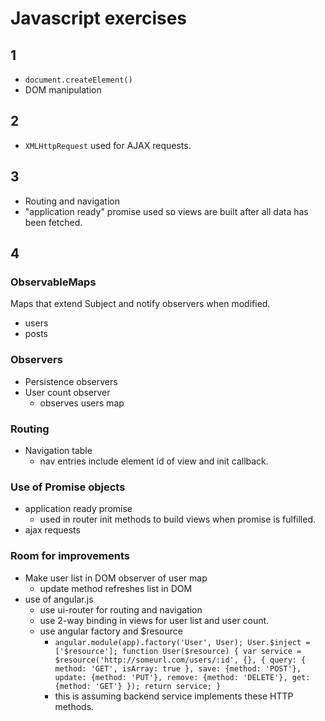 # Javascript exercises

## 1 
* `document.createElement()`
* DOM manipulation
## 2
* `XMLHttpRequest` used for AJAX requests.

## 3
* Routing and navigation
* "application ready" promise used so views are built after all data has been fetched.
## 4

### ObservableMaps
Maps that extend Subject and notify observers when modified.

* users
* posts

### Observers
* Persistence observers
* User count observer
  * observes users map
   
### Routing
* Navigation table
  * nav entries include element id of view and init callback.

### Use of Promise objects
* application ready promise
  * used in router init methods to build views when promise is fulfilled.
* ajax requests

### Room for improvements
* Make user list in DOM observer of user map
  * update method refreshes list in DOM
* use of angular.js
  * use ui-router for routing and navigation
  * use 2-way binding in views for user list and user count.
  * use angular factory and $resource 
     * `angular.module(app).factory('User', User);
    User.$inject = ['$resource'];
    function User($resource) {
      var service = $resource('http://someurl.com/users/:id', {}, {
            query: {
                method: 'GET',
                isArray: true
            },
            save: {method: 'POST'},
            update: {method: 'PUT'},
            remove: {method: 'DELETE'},
            get: {method: 'GET'}
        });
        return service;
    }
    `
    * this is assuming backend service implements these HTTP methods.